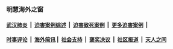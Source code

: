 
### 明慧海外之窗

####  [武汉肺炎](indexes/365.md?t=05100400) &nbsp;|&nbsp;  [迫害案例综述](indexes/328.md?t=05100400) &nbsp;|&nbsp; [迫害致死案例](indexes/277.md?t=05100400)  &nbsp;|&nbsp; [更多迫害案例](indexes/81.md?t=05100400)  &nbsp;|&nbsp; 
####  [时事评论](indexes/19.md?t=05100400) &nbsp;|&nbsp; [海外简讯](indexes/245.md?t=05100400)&nbsp;|&nbsp;  [社会支持](indexes/140.md?t=05100400) &nbsp;|&nbsp; [褒奖决议](indexes/282.md?t=05100400) &nbsp;|&nbsp; [社区报道](indexes/91.md?t=05100400)  &nbsp;|&nbsp; [天人之间](indexes/78.md?t=05100400) 

